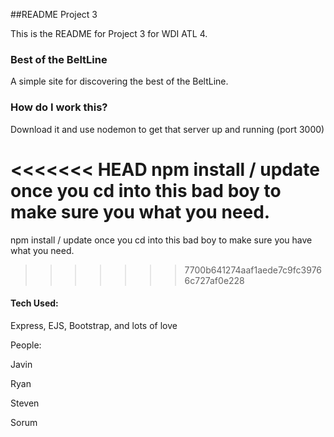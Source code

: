 ##README Project 3

This is the README for Project 3 for WDI ATL 4.

### Best of the BeltLine

A simple site for discovering the best of the BeltLine.

### How do I work this?

Download it and use nodemon to get that server up and running (port 3000)

<<<<<<< HEAD
npm install / update once you cd into this bad boy to make sure you what you
need.
=======
npm install / update once you cd into this bad boy to make sure you have what
you need.
>>>>>>> 7700b641274aaf1aede7c9fc39766c727af0e228
#### Tech Used:

Express, EJS, Bootstrap, and lots of love

People:

Javin

Ryan

Steven

Sorum
